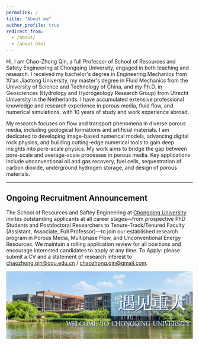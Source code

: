 ```yaml
---
permalink: /
title: "About me"
author_profile: true
redirect_from: 
  - /about/
  - /about.html
---
```


Hi, I am Chao-Zhong Qin, a full Professor of School of Resources and Safety Engineering at Chongqing University, engaged in both teaching and research. I received my bachelor's degree in Engineering Mechanics from Xi'an Jiaotong University, my master's degree in Fluid Mechanics from the University of Science and Technology of China, and my Ph.D. in Geosciences (Hydrology and Hydrogeology Research Group) from Utrecht University in the Netherlands. I have accumulated extensive professional knowledge and research experience in porous media, fluid flow, and numerical simulations, with 10 years of study and work experience abroad.

My research focuses on flow and transport phenomena in diverse porous media, including geological formations and artificial materials. I am dedicated to developing image-based numerical models, advancing digital rock physics, and building cutting-edge numerical tools to gain deep insights into pore-scale physics. My work aims to bridge the gap between pore-scale and average-scale processes in porous media. Key applications include unconventional oil and gas recovery, fuel cells, sequestration of carbon dioxide, underground hydrogen storage, and design of porous materials.

---
**Ongoing Recruitment Announcement**
---

The School of Resources and Saftey Engineering at [Chongqing University](https://english.cqu.edu.cn/) invites outstanding applicants at all career stages—from prospective PhD Students and Postdoctoral Researchers to Tenure-Track/Tenured Faculty (Assistant, Associate, Full Professor)—to join our established research program in Porous Media, Multiphase Flow, and Unconventional Energy Resources. We maintain a rolling application review for all positions and encourage interested candidates to apply at any time. To Apply: please submit a CV and a statement of research interest to chaozhong.qin@cqu.edu.cn / chaozhong.qin@gmail.com.

<p align="left">
  <img src="/images/cqu-1.png" alt="Huxi campus" width="1000">
</p>
